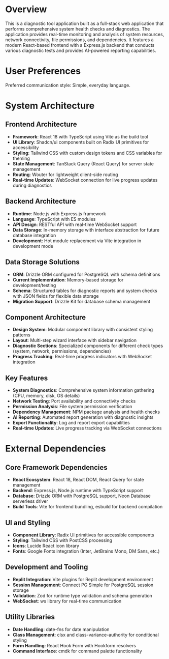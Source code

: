 # Overview

This is a diagnostic tool application built as a full-stack web application that performs comprehensive system health checks and diagnostics. The application provides real-time monitoring and analysis of system resources, network connectivity, file permissions, and dependencies. It features a modern React-based frontend with a Express.js backend that conducts various diagnostic tests and provides AI-powered reporting capabilities.

# User Preferences

Preferred communication style: Simple, everyday language.

# System Architecture

## Frontend Architecture
- **Framework**: React 18 with TypeScript using Vite as the build tool
- **UI Library**: Shadcn/ui components built on Radix UI primitives for accessibility
- **Styling**: Tailwind CSS with custom design tokens and CSS variables for theming
- **State Management**: TanStack Query (React Query) for server state management
- **Routing**: Wouter for lightweight client-side routing
- **Real-time Updates**: WebSocket connection for live progress updates during diagnostics

## Backend Architecture
- **Runtime**: Node.js with Express.js framework
- **Language**: TypeScript with ES modules
- **API Design**: RESTful API with real-time WebSocket support
- **Data Storage**: In-memory storage with interface abstraction for future database integration
- **Development**: Hot module replacement via Vite integration in development mode

## Data Storage Solutions
- **ORM**: Drizzle ORM configured for PostgreSQL with schema definitions
- **Current Implementation**: Memory-based storage for development/testing
- **Schema**: Structured tables for diagnostic reports and system checks with JSON fields for flexible data storage
- **Migration Support**: Drizzle Kit for database schema management

## Component Architecture
- **Design System**: Modular component library with consistent styling patterns
- **Layout**: Multi-step wizard interface with sidebar navigation
- **Diagnostic Sections**: Specialized components for different check types (system, network, permissions, dependencies)
- **Progress Tracking**: Real-time progress indicators with WebSocket integration

## Key Features
- **System Diagnostics**: Comprehensive system information gathering (CPU, memory, disk, OS details)
- **Network Testing**: Port availability and connectivity checks
- **Permission Analysis**: File system permission verification
- **Dependency Management**: NPM package analysis and health checks
- **AI Reporting**: Automated report generation with diagnostic insights
- **Export Functionality**: Log and report export capabilities
- **Real-time Updates**: Live progress tracking via WebSocket connections

# External Dependencies

## Core Framework Dependencies
- **React Ecosystem**: React 18, React DOM, React Query for state management
- **Backend**: Express.js, Node.js runtime with TypeScript support
- **Database**: Drizzle ORM with PostgreSQL support, Neon Database serverless driver
- **Build Tools**: Vite for frontend bundling, esbuild for backend compilation

## UI and Styling
- **Component Library**: Radix UI primitives for accessible components
- **Styling**: Tailwind CSS with PostCSS processing
- **Icons**: Lucide React icon library
- **Fonts**: Google Fonts integration (Inter, JetBrains Mono, DM Sans, etc.)

## Development and Tooling
- **Replit Integration**: Vite plugins for Replit development environment
- **Session Management**: Connect PG Simple for PostgreSQL session storage
- **Validation**: Zod for runtime type validation and schema generation
- **WebSocket**: ws library for real-time communication

## Utility Libraries
- **Date Handling**: date-fns for date manipulation
- **Class Management**: clsx and class-variance-authority for conditional styling
- **Form Handling**: React Hook Form with Hookform resolvers
- **Command Interface**: cmdk for command palette functionality